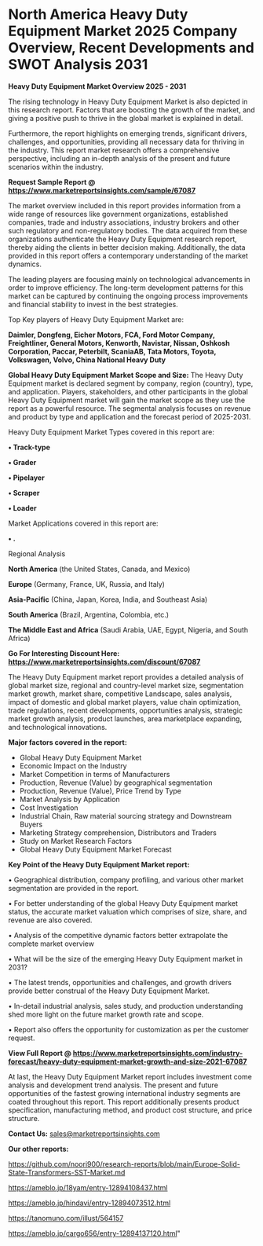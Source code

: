 # North America Heavy Duty Equipment Market 2025 Company Overview, Recent Developments and SWOT Analysis 2031

<Strong> Heavy Duty Equipment Market Overview 2025 - 2031</strong>

The rising technology in Heavy Duty Equipment Market is also depicted in this research report. Factors that are boosting the growth of the market, and giving a positive push to thrive in the global market is explained in detail.

Furthermore, the report highlights on emerging trends, significant drivers, challenges, and opportunities, providing all necessary data for thriving in the industry. This report market research offers a comprehensive perspective, including an in-depth analysis of the present and future scenarios within the industry.

<strong>Request Sample Report @ <a href=https://www.marketreportsinsights.com/sample/67087>https://www.marketreportsinsights.com/sample/67087</a></strong>

The market overview included in this report provides information from a wide range of resources like government organizations, established companies, trade and industry associations, industry brokers and other such regulatory and non-regulatory bodies. The data acquired from these organizations authenticate the Heavy Duty Equipment research report, thereby aiding the clients in better decision making. Additionally, the data provided in this report offers a contemporary understanding of the market dynamics.

The leading players are focusing mainly on technological advancements in order to improve efficiency. The long-term development patterns for this market can be captured by continuing the ongoing process improvements and financial stability to invest in the best strategies.

Top Key players of Heavy Duty Equipment Market are:

<strong>Daimler, Dongfeng, Eicher Motors, FCA, Ford Motor Company, Freightliner, General Motors, Kenworth, Navistar, Nissan, Oshkosh Corporation, Paccar, Peterbilt, ScaniaAB, Tata Motors, Toyota, Volkswagen, Volvo, China National Heavy Duty</strong>

<strong><b>Global Heavy Duty Equipment Market Scope and Size:</b></strong>
The Heavy Duty Equipment market is declared segment by company, region (country), type, and application. Players, stakeholders, and other participants in the global Heavy Duty Equipment market will gain the market scope as they use the report as a powerful resource. The segmental analysis focuses on revenue and product by type and application and the forecast period of 2025-2031.

Heavy Duty Equipment Market Types covered in this report are:

<strong>• Track-type

• Grader

• Pipelayer

• Scraper

• Loader</strong>

Market Applications covered in this report are:

<strong>• .</strong> 

Regional Analysis

<strong>North America</strong> (the United States, Canada, and Mexico)

<strong>Europe</strong> (Germany, France, UK, Russia, and Italy)

<strong>Asia-Pacific</strong> (China, Japan, Korea, India, and Southeast Asia)

<strong>South America</strong> (Brazil, Argentina, Colombia, etc.)

<strong>The Middle East and Africa</strong> (Saudi Arabia, UAE, Egypt, Nigeria, and South Africa)

<strong>Go For Interesting Discount Here: <a href=https://www.marketreportsinsights.com/discount/67087>https://www.marketreportsinsights.com/discount/67087</a></strong>

The Heavy Duty Equipment market report provides a detailed analysis of global market size, regional and country-level market size, segmentation market growth, market share, competitive Landscape, sales analysis, impact of domestic and global market players, value chain optimization, trade regulations, recent developments, opportunities analysis, strategic market growth analysis, product launches, area marketplace expanding, and technological innovations.

<strong><b>Major factors covered in the report:</b></strong>
<ul>
  <li>Global Heavy Duty Equipment Market </li>
  <li>Economic Impact on the Industry</li>
  <li>Market Competition in terms of Manufacturers</li>
  <li>Production, Revenue (Value) by geographical segmentation</li>
  <li>Production, Revenue (Value), Price Trend by Type</li>
  <li>Market Analysis by Application</li>
  <li>Cost Investigation</li>
  <li>Industrial Chain, Raw material sourcing strategy and Downstream Buyers</li>
  <li>Marketing Strategy comprehension, Distributors and Traders</li>
  <li>Study on Market Research Factors</li>
  <li>Global Heavy Duty Equipment Market Forecast</li>
</ul>

<strong><b>Key Point of the Heavy Duty Equipment Market report:</b></strong>

• Geographical distribution, company profiling, and various other market segmentation are provided in the report.

• For better understanding of the global Heavy Duty Equipment market status, the accurate market valuation which comprises of size, share, and revenue are also covered.

• Analysis of the competitive dynamic factors better extrapolate the complete market overview

• What will be the size of the emerging Heavy Duty Equipment market in 2031?

• The latest trends, opportunities and challenges, and growth drivers provide better construal of the Heavy Duty Equipment Market.

• In-detail industrial analysis, sales study, and production understanding shed more light on the future market growth rate and scope.

• Report also offers the opportunity for customization as per the customer request.

<strong><b>View Full Report @ <a href=https://www.marketreportsinsights.com/industry-forecast/heavy-duty-equipment-market-growth-and-size-2021-67087>https://www.marketreportsinsights.com/industry-forecast/heavy-duty-equipment-market-growth-and-size-2021-67087</a></b></strong>


At last, the Heavy Duty Equipment Market report includes investment come analysis and development trend analysis. The present and future opportunities of the fastest growing international industry segments are coated throughout this report. This report additionally presents product specification, manufacturing method, and product cost structure, and price structure.

<strong>Contact Us:</strong>
sales@marketreportsinsights.com

<strong>Our other reports:</strong>

<a href=https://github.com/noori900/research-reports/blob/main/Europe-Solid-State-Transformers-SST-Market.md>https://github.com/noori900/research-reports/blob/main/Europe-Solid-State-Transformers-SST-Market.md</a>

<a href=https://ameblo.jp/18yam/entry-12894108437.html>https://ameblo.jp/18yam/entry-12894108437.html</a>

<a href=https://ameblo.jp/hindavi/entry-12894073512.html>https://ameblo.jp/hindavi/entry-12894073512.html</a>

<a href=https://tanomuno.com/illust/564157>https://tanomuno.com/illust/564157</a>

<a href=https://ameblo.jp/cargo656/entry-12894137120.html>https://ameblo.jp/cargo656/entry-12894137120.html</a>"
